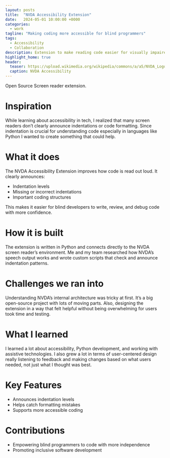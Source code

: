 ```yaml
---
layout: posts
title:  "NVDA Accessibility Extension"
date:   2024-05-01 10:00:00 +0000
categories: 
  - work
tagline: "Making coding more accessible for blind programmers"
tags:
  - Accessibility
  - Collaboration
description: Extension to make reading code easier for visually impaired developers.
highlight_home: true
header:
  teaser: https://upload.wikimedia.org/wikipedia/commons/a/a5/NVDA_Logo.png
  caption: NVDA Accessibility
---
```


Open Source Screen reader extension.

# Inspiration
While learning about accessibility in tech, I realized that many screen readers don’t clearly announce indentations or code formatting. Since indentation is crucial for understanding code especially in languages like Python I wanted to create something that could help.

# What it does
The NVDA Accessibility Extension improves how code is read out loud. It clearly announces:
- Indentation levels
- Missing or incorrect indentations
- Important coding structures

This makes it easier for blind developers to write, review, and debug code with more confidence.

# How it is built
The extension is written in Python and connects directly to the NVDA screen reader’s environment. Me and my team researched how NVDA’s speech output works and wrote custom scripts that check and announce indentation patterns. 

# Challenges we ran into
Understanding NVDA’s internal architecture was tricky at first. It’s a big open-source project with lots of moving parts. Also, designing the extension in a way that felt helpful without being overwhelming for users took time and testing.



# What I learned
I learned a lot about accessibility, Python development, and working with assistive technologies. I also grew a lot in terms of user-centered design really listening to feedback and making changes based on what users needed, not just what I thought was best.

# Key Features
- Announces indentation levels
- Helps catch formatting mistakes
- Supports more accessible coding

# Contributions
- Empowering blind programmers to code with more independence
- Promoting inclusive software development
